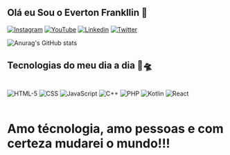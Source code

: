 ## Olá eu Sou o Everton Frankllin 👋


[![Instagram](https://img.shields.io/badge/Instagram-E4405F?style=for-the-badge&logo=instagram&logoColor=white)](https://www.instagram.com/dev_frankk/)
[![YouTube](https://img.shields.io/badge/YouTube-FF0000?style=for-the-badge&logo=youtube&logoColor=white)](https://www.youtube.com/channel/UCM6CP_wTvHGmDwj2pNs6HxA)
[![Linkedin](https://img.shields.io/badge/LinkedIn-0077B5?style=for-the-badge&logo=linkedin&logoColor=white)](https://www.linkedin.com/in/everton-frankllin-fullstack/)
[![Twitter](https://img.shields.io/badge/Twitter-1DA1F2?style=for-the-badge&logo=twitter&logoColor=white)](https://twitter.com/Dev_Frankll)

![Anurag's GitHub stats](https://github-readme-stats.vercel.app/api?username=EvertonFrankllin&show_icons=true&theme=dark)

## Tecnologias do meu dia a dia 🚀🛸

<div style="display: inline_block"><br/>
    <img align="center" alt= "HTML-5" src="https://img.shields.io/badge/HTML5-E34F26?style=for-the-badge&logo=html5&logoColor=white" />
    <img align="center" alt= "CSS" src="https://img.shields.io/badge/CSS-239120?&style=for-the-badge&logo=css3&logoColor=white" />
    <img align="center" alt= "JavaScript" src="https://img.shields.io/badge/JavaScript-323330?style=for-the-badge&logo=javascript&logoColor=F7DF1E" />
    <img align="center" alt= "C++" src="https://img.shields.io/badge/C%2B%2B-00599C?style=for-the-badge&logo=c%2B%2B&logoColor=white" />
    <img align="center" alt= "PHP" src="https://img.shields.io/badge/PHP-777BB4?style=for-the-badge&logo=php&logoColor=white" />
    <img align="center" alt= "Kotlin" src="https://img.shields.io/badge/Kotlin-0095D5?&style=for-the-badge&logo=kotlin&logoColor=white" />
    <img align="center" alt= "React" src="https://img.shields.io/badge/React-20232A?style=for-the-badge&logo=react&logoColor=61DAFB" />
</div>


<br/>

# Amo técnologia, amo pessoas e com certeza mudarei o mundo!!!







